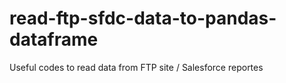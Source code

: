 # read-ftp-sfdc-data-to-pandas-dataframe
Useful codes to read data from FTP site / Salesforce reportes
